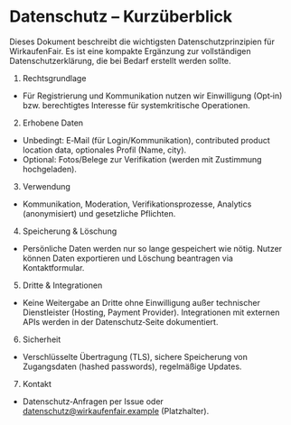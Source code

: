 # Datenschutz – Kurzüberblick

Dieses Dokument beschreibt die wichtigsten Datenschutzprinzipien für WirkaufenFair. Es ist eine kompakte Ergänzung zur vollständigen Datenschutzerklärung, die bei Bedarf erstellt werden sollte.

1. Rechtsgrundlage
- Für Registrierung und Kommunikation nutzen wir Einwilligung (Opt‑in) bzw. berechtigtes Interesse für systemkritische Operationen.

2. Erhobene Daten
- Unbedingt: E‑Mail (für Login/Kommunikation), contributed product location data, optionales Profil (Name, city).
- Optional: Fotos/Belege zur Verifikation (werden mit Zustimmung hochgeladen).

3. Verwendung
- Kommunikation, Moderation, Verifikationsprozesse, Analytics (anonymisiert) und gesetzliche Pflichten.

4. Speicherung & Löschung
- Persönliche Daten werden nur so lange gespeichert wie nötig. Nutzer können Daten exportieren und Löschung beantragen via Kontaktformular.

5. Dritte & Integrationen
- Keine Weitergabe an Dritte ohne Einwilligung außer technischer Dienstleister (Hosting, Payment Provider). Integrationen mit externen APIs werden in der Datenschutz‑Seite dokumentiert.

6. Sicherheit
- Verschlüsselte Übertragung (TLS), sichere Speicherung von Zugangsdaten (hashed passwords), regelmäßige Updates.

7. Kontakt
- Datenschutz‑Anfragen per Issue oder datenschutz@wirkaufenfair.example (Platzhalter).
